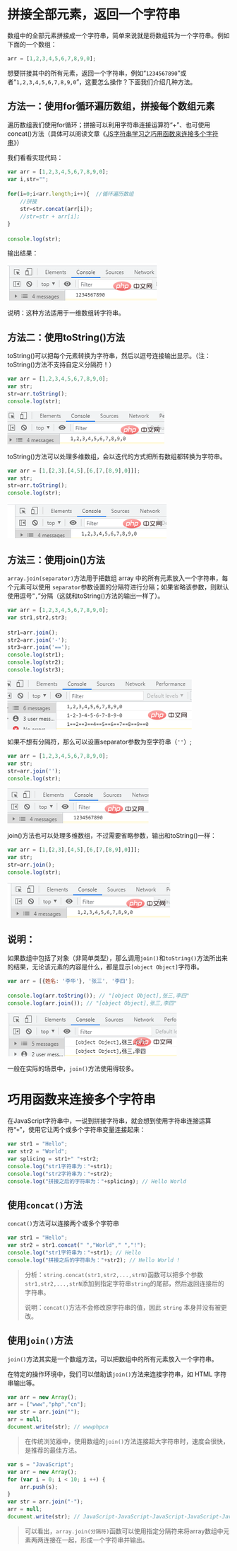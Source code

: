 # 拼接全部元素，返回一个字符串

数组中的全部元素拼接成一个字符串，简单来说就是将数组转为一个字符串。例如下面的一个数组：

```js
arr = [1,2,3,4,5,6,7,8,9,0];
```

想要拼接其中的所有元素，返回一个字符串，例如“`1234567890`”或者“`1,2,3,4,5,6,7,8,9,0`”，这要怎么操作？下面我们介绍几种方法。

## 方法一：使用for循环遍历数组，拼接每个数组元素

遍历数组我们使用for循环；拼接可以利用字符串连接运算符“+”、也可使用concat()方法（具体可以阅读文章《[JS字符串学习之巧用函数来连接多个字符串](https://www.php.cn/js-tutorial-481074.html)》）

我们看看实现代码：

```js
var arr = [1,2,3,4,5,6,7,8,9,0];
var i,str="";

for(i=0;i<arr.length;i++){  //循环遍历数组
    //拼接
    str=str.concat(arr[i]);
    //str=str + arr[i];
}

console.log(str);
```

输出结果：

![1.png](08.元素拼接返回字符串.assets/1629351530790821.png)

说明：这种方法适用于一维数组转字符串。

## 方法二：使用toString()方法

toString()可以把每个元素转换为字符串，然后以逗号连接输出显示。（注：toString()方法不支持自定义分隔符！）

```js
var arr = [1,2,3,4,5,6,7,8,9,0];
var str;
str=arr.toString();
console.log(str);
```

![4.png](08.元素拼接返回字符串.assets/1629352486621806.png)

toString()方法可以处理多维数组，会以迭代的方式把所有数组都转换为字符串。

```js
var arr = [1,[2,3],[4,5],[6,[7,[8,9],0]]];
var str;
str=arr.toString();
console.log(str);
```

![5.png](08.元素拼接返回字符串.assets/1629353128233355.png)

## 方法三：使用join()方法

`array.join(separator)`方法用于把数组 array 中的所有元素放入一个字符串，每个元素可以使用 `separator`参数设置的分隔符进行分隔；如果省略该参数，则默认使用逗号“`,`”分隔（这就和toString()方法的输出一样了）。

```js
var arr = [1,2,3,4,5,6,7,8,9,0];
var str1,str2,str3;

str1=arr.join();
str2=arr.join('-');
str3=arr.join('==');
console.log(str1);
console.log(str2);
console.log(str3);
```

![2.png](08.元素拼接返回字符串.assets/1629352267501345.png)

如果不想有分隔符，那么可以设置separator参数为空字符串（`''`）;

```js
var arr = [1,2,3,4,5,6,7,8,9,0];
var str;
str=arr.join('');
console.log(str);
```

![3.png](08.元素拼接返回字符串.assets/1629352232747380.png)

join()方法也可以处理多维数组，不过需要省略参数，输出和toString()一样：

```js
var arr = [1,[2,3],[4,5],[6,[7,[8,9],0]]];
var str;
str=arr.join();
console.log(str);
```

![6.png](08.元素拼接返回字符串.assets/1629353260395475.png)

## 说明：

如果数组中包括了对象（非简单类型），那么调用`join()`和`toString()`方法所出来的结果，无论该元素的内容是什么，都是显示`[object Object]`字符串。

```js
var arr = [{姓名: '李华'}, '张三', '李四'];

console.log(arr.toString()); // "[object Object],张三,李四"
console.log(arr.join()); // "[object Object],张三,李四"
```

![7.png](08.元素拼接返回字符串.assets/1629353521659879.png)

一般在实际的场景中，`join()`方法使用得较多。

# 巧用函数来连接多个字符串

在JavaScript字符串中，一说到拼接字符串，就会想到使用字符串连接运算符“`+`”，使用它让两个或多个字符串变量连接起来：

```js
var str1 = "Hello";
var str2 = "World";
var splicing = str1+" "+str2;
console.log("str1字符串为："+str1);
console.log("str2字符串为："+str2);
console.log("拼接之后的字符串为："+splicing); // Hello World
```

## 使用`concat()`方法

`concat()`方法可以连接两个或多个字符串

```js
var str1 = "Hello";
var str2 = str1.concat(" ","World"," ","!");
console.log("str1字符串为："+str1); // Hello
console.log("拼接之后的字符串为："+str2); // Hello World !
```

> 分析：`string.concat(str1,str2,...,strN)`函数可以把多个参数`str1,str2,...,strN`添加到指定字符串`string`的尾部，然后返回连接后的字符串。
>
> 说明：`concat()`方法不会修改原字符串的值，因此 `string` 本身并没有被更改。

## 使用`join()`方法

`join()`方法其实是一个数组方法，可以把数组中的所有元素放入一个字符串。

在特定的操作环境中，我们可以借助该`join()`方法来连接字符串，如 HTML 字符串输出等。

```js
var arr = new Array();
arr = ["www","php","cn"];
var str = arr.join("");
arr = null;
document.write(str); // wwwphpcn
```

> 在传统浏览器中，使用数组的`join()`方法连接超大字符串时，速度会很快，是推荐的最佳方法。

```js
var s = "JavaScript";
var arr = new Array();
for (var i = 0; i < 10; i ++) {
    arr.push(s);
}
var str = arr.join("-");
arr = null;
document.write(str); // JavaScript-JavaScript-JavaScript-JavaScript-JavaScript-JavaScript-JavaScript-JavaScript-JavaScript-JavaScript
```

> 可以看出，`array.join(分隔符)`函数可以使用指定分隔符来将array数组中元素两两连接在一起，形成一个字符串并输出。